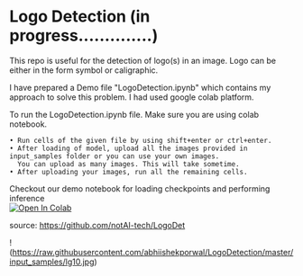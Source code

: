 # Logo Detection (in progress..............)
This repo is useful for the detection of logo(s) in an image. Logo can be either in the form symbol or caligraphic.

I have prepared a Demo file "LogoDetection.ipynb" which contains my approach to solve this problem. I had used google colab platform. 

To run the LogoDetection.ipynb file. Make sure you are using colab notebook.

    • Run cells of the given file by using shift+enter or ctrl+enter.
    • After loading of model, upload all the images provided in input_samples folder or you can use your own images. 
      You can upload as many images. This will take sometime.
    • After uploading your images, run all the remaining cells.

Checkout our demo notebook for loading checkpoints and performing inference <br>[![Open In Colab](https://colab.research.google.com/assets/colab-badge.svg)](https://colab.research.google.com/drive/1pcK8KWIdBy-ZiiEbmFBIGojWi6ru-6Gq?usp=sharing)<br>

source: https://github.com/notAI-tech/LogoDet

!(https://raw.githubusercontent.com/abhiishekporwal/LogoDetection/master/input_samples/lg10.jpg)